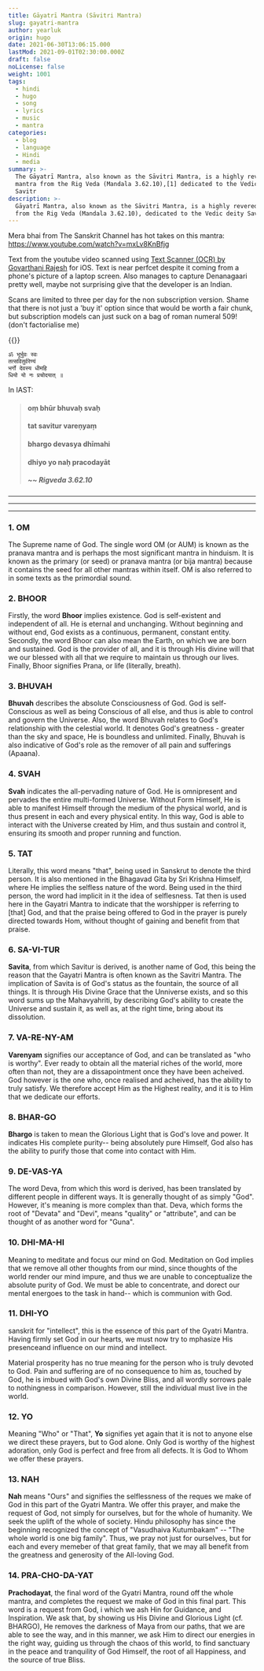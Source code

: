 ```yaml
---
title: Gāyatrī Mantra (Sāvitri Mantra)
slug: gayatri-mantra
author: yearluk
origin: hugo
date: 2021-06-30T13:06:15.000
lastMod: 2021-09-01T02:30:00.000Z
draft: false
noLicense: false
weight: 1001
tags:
  - hindi
  - hugo
  - song
  - lyrics
  - music
  - mantra
categories:
  - blog
  - language
  - Hindi
  - media
summary: >-
  The Gāyatrī Mantra, also known as the Sāvitri Mantra, is a highly revered
  mantra from the Rig Veda (Mandala 3.62.10),[1] dedicated to the Vedic deity
  Savitr
description: >-
  Gāyatrī Mantra, also known as the Sāvitri Mantra, is a highly revered mantra
  from the Rig Veda (Mandala 3.62.10), dedicated to the Vedic deity Savitr.
---
```



Mera bhai from The Sanskrit Channel has hot takes on this mantra: https://www.youtube.com/watch?v=mxLv8KnBfjg

Text from the youtube video scanned using [Text Scanner (OCR)
by Govarthani Rajesh](https://apps.apple.com/us/app/text-scanner-ocr/id1225032527) for iOS. Text is near perfcet despite it coming from a phone's picture of a laptop screen. Also manages to capture Denanagaari pretty well, maybe not surprising give that the developer is an Indian.

Scans are limited to three per day for the non subscription version. Shame that there is not just a 'buy it' option since that would be worth a fair chunk, but subscription models can just suck on a bag of roman numeral 509! (don't factorialise me)


{{<yt-media id="6Kb0q9J8lPA" yt_start="10" autoplay="true">}}


```devnag
ॐ भूर्भुवः स्वः 
तत्सवितुर्वरेण्यं 
भर्गो देवस्य धीमहि 
धियो यो नः प्रचोदयात् ॥
```

In IAST:

>#### oṃ bhūr bhuvaḥ svaḥ
>#### tat savitur vareṇyaṃ
>#### bhargo devasya dhīmahi
>#### dhiyo yo naḥ pracodayāt
>##### ~~ Rigveda 3.62.10

----
----
----

### 1. OM 
The Supreme name of God. The single word OM (or AUM) is known as the pranava mantra and is perhaps the most significant mantra in hinduism. It is known as the primary (or seed) or pranava mantra (or bija mantra) because it contains the seed for all other mantras within itself. OM is also referred to in some texts as the primordial sound.

### 2. BHOOR  
Firstly, the word **Bhoor** implies existence. God is self-existent and independent of all. He is eternal and unchanging. Without beginning and without end, God exists as a continuous, permanent, constant entity. Secondly, the word Bhoor can also mean the Earth, on which we are born and sustained. God is the provider of all, and it is through His divine will that we our blessed with all that we require to maintain us through our lives. Finally, Bhoor signifies Prana, or life (literally, breath).

### 3. BHUVAH 
**Bhuvah** describes the absolute Consciousness of God. God is self-Conscious as well as being Conscious of all else, and thus is able to control and govern the Universe. Also, the word Bhuvah relates to God's relationship with the celestial world. It denotes God's greatness -  greater than the sky and space, He is boundless and unlimited. Finally, Bhuvah is also indicative of God's role as the remover of all pain and sufferings (Apaana).

### 4. SVAH  
**Svah** indicates the all-pervading nature of God. He is omnipresent and pervades the entire multi-formed Universe. Without Form Himself, He is able to manifest Himself through the medium of the physical world, and is thus present in each and every physical entity. In this way, God is able to interact with the Universe created by Him, and thus sustain and control it, ensuring its smooth and proper running and function.

### 5. TAT  
Literally, this word means "that", being used in Sanskrut to denote the third person. It is also mentioned in the Bhagavad Gita by Sri Krishna Himself, where He implies the selfless nature of the word. Being used in the third person, the word had implicit in it the idea of selflesness. Tat then is used here in the Gayatri Mantra to indicate that the worshipper is referring to [that] God, and that the praise being offered to God in the prayer is purely directed towards Hom, without thought of gaining and benefit from that praise.

### 6. SA-VI-TUR  
**Savita**, from which Savitur is derived, is another name of God, this being the reason that the Gayatri Mantra is often known as the Savitri Mantra. The implication of Savita is of God's status as the fountain, the source of all things. It is through His Divine Grace that the Unniverse exists, and so this word sums up the Mahavyahriti, by describing God's ability to create the Universe and sustain it, as well as, at the right time, bring about its dissolution.

### 7. VA-RE-NY-AM  
**Varenyam** signifies our acceptance of God, and can be translated as "who is worthy". Ever ready to obtain all the material riches of the world, more often than not, they are a dissapointment once they have been acheived. God however is the one who, once realised and acheived, has the ability to truly satisfy. We therefore accept Him as the Highest reality, and it is to Him that we dedicate our efforts.

### 8. BHAR-GO  
**Bhargo** is taken to mean the Glorious Light that is God's love and power. It indicates His complete purity-- being absolutely pure Himself, God also has the ability to purify those that come into contact with Him. 

### 9. DE-VAS-YA
The word Deva, from which this word is derived, has been translated by different people in different ways. It is generally thought of as  simply "God". However, it's meaning is more complex than that. Deva, which forms the root of "Devata" and "Devi", means "quality" or "attribute", and can be thought of as another word for "Guna".

### 10. DHI-MA-HI
Meaning to meditate and focus our mind on God. Meditation on God implies that we remove all other thoughts from our mind, since thoughts of the world render our mind impure, and thus we are unable to conceptualize the absolute purity of God. We must be able to concentrate, and dorect our mental energoes to the task in hand-- which is communion with God.

### 11. DHI-YO
sanskrit for "intellect", this is the essence of this part of the Gyatri Mantra. Having firmly set God in our hearts, we must now try to mphasize His presenceand influence on our mind and intellect.

Material prosperity has no true meaning for the person who is truly devoted to God. Pain and suffering are of no consequence to him as, touched by God, he is imbued with God's own Divine Bliss, and all wordly sorrows pale to nothingness in comparison. However, still the individual must live in the world.

### 12. YO
Meaning "Who" or "That", **Yo** signifies yet again that it is not to anyone else we direct these prayers, but to God alone. Only God is worthy of the highest adoration, only God is perfect and free from all defects. It is God to Whom we offer these prayers.

### 13. NAH
**Nah** means "Ours" and signifies the selflessness of the reques we make of God in this part of the Gyatri Mantra. We offer this prayer, and make the request of God, not simply for ourselves, but for the whole of humanity. We seek the uplift of the whole of society. Hindu philosophy has since the beginning recognized the concept of "Vasudhaiva Kutumbakam" -- "The whole world is one big family". Thus, we pray not just for ourselves, but for each and every memeber of that great family, that we may all benefit from the greatness and generosity of the All-loving God.

### 14. PRA-CHO-DA-YAT
**Prachodayat**, the final word of the Gyatri Mantra, round off the whole mantra, and completes the request we make of God in this final part. This word is a request from God, i which we ash Hin for Guidance, and Inspiration. We ask that, by showing us His Divine and Glorious Light (cf. BHARGO), He removes the darkness of Maya from our paths, that we are able to see the way, and in this manner, we ask Him to direct our energies in the right way, guiding us through the chaos of this world, to find sanctuary in the peace and tranquility of God Himself, the root of all Happiness, and the source of true Bliss.